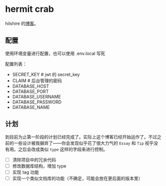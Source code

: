 # hermit crab

hilshire 的[博客](https://hermit-crab.vercel.app/)。

## 配置

使用环境变量进行配置，也可以使用 .env.local 写死

配置列表：

- SECRET_KEY    # jwt 的 secret_key
- CLAIM         # 后台管理的密码
- DATABASE_HOST
- DATABASE_PORT
- DATABASE_USERNAME
- DATABASE_PASSWORD
- DATABASE_NAME

## 计划

到目前为止第一阶段的计划已经完成了。实际上这个博客已经开始运作了。不过之前的一些设计被我摒弃了——你会发现似乎花了很大力气的 `Essay` 和 `Tip` 视乎没有用。之后会改成类似 `type` 这样的字段来进行控制。

- [ ] 清除项目中的冗余代码
- [ ] 修改数据库结构，增加 type
- [ ] 实现 tag 功能
- [ ] 实现一个类似文档库的功能（不确定，可能会放在更后面的版本里）